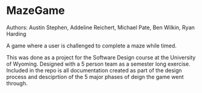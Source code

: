 # MazeGame
Authors: Austin Stephen, Addeline Reichert, Michael Pate, Ben Wilkin, Ryan Harding 

A game where a user is challenged to complete a maze while timed. 

This was done as a project for the Software Design course at the University of Wyoming. Designed with a 5 person team as a semester long exercise. Included in the repo is all documentation created as part of the design process and desciprtion of the 5 major phases of deign the game went through.

